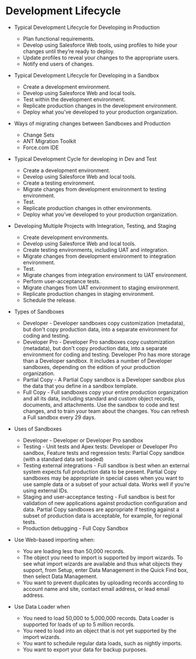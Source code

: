 # Development Lifecycle

* Typical Development Lifecycle for Developing in Production
	* Plan functional requirements.
 	* Develop using Salesforce Web tools, using profiles to hide your changes until they’re ready to deploy.
 	* Update profiles to reveal your changes to the appropriate users.
 	* Notify end users of changes.

* Typical Development Lifecycle for Developing in a Sandbox
	* Create a development environment. 
	* Develop using Salesforce Web and local tools.
 	* Test within the development environment.
 	* Replicate production changes in the development environment.
 	* Deploy what you’ve developed to your production organization.
 	
* Ways of migrating changes between Sandboxes and Production
	* Change Sets
	* ANT Migration Toolkit
	* Force.com IDE

* Typical Development Cycle for developing in Dev and Test
	* Create a development environment.
	* Develop using Salesforce Web and local tools.
	* Create a testing environment.
	* Migrate changes from development environment to testing environment.
	* Test.
	* Replicate production changes in other environments.
	* Deploy what you’ve developed to your production organization.

* Developing Multiple Projects with Integration, Testing, and Staging
  * Create development environments.
  * Develop using Salesforce Web and local tools.
  * Create testing environments, including UAT and integration.
  * Migrate changes from development environment to integration environment.
  * Test.
  * Migrate changes from integration environment to UAT environment.
  * Perform user-acceptance tests.
  * Migrate changes from UAT environment to staging environment.
  * Replicate production changes in staging environment.
  * Schedule the release.

* Types of Sandboxes
	* Developer - Developer sandboxes copy customization (metadata), but don't copy production data, into a separate environment for coding and testing.
	* Developer Pro - Developer Pro sandboxes copy customization (metadata), but don't copy production data, into a separate environment for coding and testing. Developer Pro has more storage than a Developer sandbox. It includes a number of Developer sandboxes, depending on the edition of your production organization.
	* Partial Copy - A Partial Copy sandbox is a Developer sandbox plus the data that you define in a sandbox template.
	* Full Copy - Full sandboxes copy your entire production organization and all its data, including standard and custom object records, documents, and attachments. Use the sandbox to code and test changes, and to train your team about the changes. You can refresh a Full sandbox every 29 days.

* Uses of Sandboxes
	* Developer - Developer or Developer Pro sandbox
	* Testing - Unit tests and Apex tests: Developer or Developer Pro sandbox, Feature tests and regression tests: Partial Copy sandbox (with a standard data set loaded)
	* Testing external integrations - Full sandbox is best when an external system expects full production data to be present. Partial Copy sandboxes may be appropriate in special cases when you want to use sample data or a subset of your actual data. Works well if you’re using external IDs.
	* Staging and user-acceptance testing - Full sandbox is best for validation of new applications against production configuration and data. Partial Copy sandboxes are appropriate if testing against a subset of production data is acceptable, for example, for regional tests.
	* Production debugging - Full Copy Sandbox

* Use Web-based importing when:
  * You are loading less than 50,000 records.
  * The object you need to import is supported by import wizards. To see what import wizards are available and thus what objects they support, from Setup, enter Data Management in the Quick Find box, then select Data Management.
  * You want to prevent duplicates by uploading records according to account name and site, contact email address, or lead email address.

* Use Data Loader when
	* You need to load 50,000 to 5,000,000 records. Data Loader is supported for loads of up to 5 million records. 
	* You need to load into an object that is not yet supported by the import wizards.
	* You want to schedule regular data loads, such as nightly imports.
	* You want to export your data for backup purposes.

	